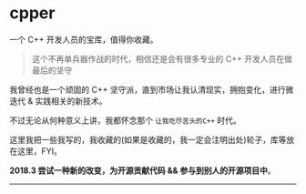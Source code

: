 # cpper

一个 C++ 开发人员的宝库，值得你收藏。

> 这个不再单兵器作战的时代，相信还是会有很多专业的 C++ 开发人员在做最后的坚守

我曾经也是一个顽固的 C++ 坚守派，直到市场让我认清现实，拥抱变化，进行微迭代 & 实践相关的新技术。

不过无论从何种意义上讲，我都怀念那个 `让我吃尽苦头的C++` 时代。

这里我把一些我写的，我收藏的(如果是收藏的，我一定会注明出处)轮子，库等放在这里，FYI。

__2018.3 尝试一种新的改变，为开源贡献代码 && 参与到别人的开源项目中__。

---